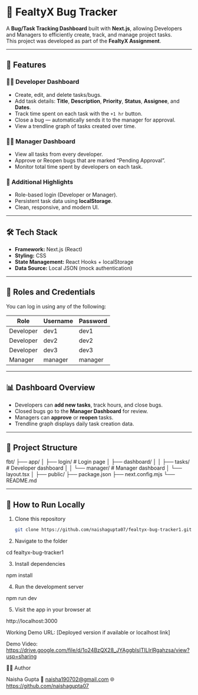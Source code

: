 # 🐞 FealtyX Bug Tracker

A **Bug/Task Tracking Dashboard** built with **Next.js**, allowing Developers and Managers to efficiently create, track, and manage project tasks.  
This project was developed as part of the **FealtyX Assignment**.

---

## 🚀 Features

### 👨‍💻 Developer Dashboard
- Create, edit, and delete tasks/bugs.
- Add task details: **Title**, **Description**, **Priority**, **Status**, **Assignee**, and **Dates**.
- Track time spent on each task with the `+1 hr` button.
- Close a bug — automatically sends it to the manager for approval.
- View a trendline graph of tasks created over time.

### 👩‍💼 Manager Dashboard
- View all tasks from every developer.
- Approve or Reopen bugs that are marked “Pending Approval”.
- Monitor total time spent by developers on each task.

### 🧠 Additional Highlights
- Role-based login (Developer or Manager).
- Persistent task data using **localStorage**.
- Clean, responsive, and modern UI.

---

## 🛠️ Tech Stack

- **Framework:** Next.js (React)
- **Styling:** CSS
- **State Management:** React Hooks + localStorage
- **Data Source:** Local JSON (mock authentication)

---

## 🔐 Roles and Credentials

You can log in using any of the following:

| Role      | Username | Password |
|------------|-----------|----------|
| Developer  | dev1      | dev1     |
| Developer  | dev2      | dev2     |
| Developer  | dev3      | dev3     |
| Manager    | manager   | manager  |

---

## 📊 Dashboard Overview

- Developers can **add new tasks**, track hours, and close bugs.
- Closed bugs go to the **Manager Dashboard** for review.
- Managers can **approve** or **reopen** tasks.
- Trendline graph displays daily task creation data.

---

## 🧩 Project Structure

fbt/
├── app/
│ ├── login/ # Login page
│ ├── dashboard/
│ │ ├── tasks/ # Developer dashboard
│ │ └── manager/ # Manager dashboard
│ └── layout.tsx
│
├── public/
├── package.json
├── next.config.mjs
└── README.md


---

## 🧭 How to Run Locally

1. Clone this repository  
   ```bash
   git clone https://github.com/naishagupta07/fealtyx-bug-tracker1.git
2. Navigate to the folder

cd fealtyx-bug-tracker1


3. Install dependencies

npm install


4. Run the development server

npm run dev


5. Visit the app in your browser at

http://localhost:3000

Working Demo URL: [Deployed version if available or localhost link]

Demo Video: 
https://drive.google.com/file/d/1o24BzQX28_JYAggbIsITILIrlRgahzsa/view?usp=sharing


👩‍💻 Author

Naisha Gupta
📧 naisha190702@gmail.com
🌐 https://github.com/naishagupta07
